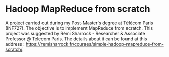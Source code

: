 # Hadoop MapReduce from scratch
A project carried out during my Post-Master's degree at Télécom Paris (INF727). 
The objective is to implement MapReduce from scratch.
This project was suggested by Rémi Sharrock - Researcher & Associate Professor @ Telecom Paris. The details about it can be found at this address : https://remisharrock.fr/courses/simple-hadoop-mapreduce-from-scratch/.
